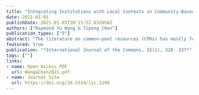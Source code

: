 ```yaml
---
title: "Integrating Institutions with Local Contexts in Community-Based Irrigation Governance: A Qualitative Systematic Review of Variables, Combinations, and Effects"
date: 2021-01-01
publishDate: 2021-01-05T20:13:52.632058Z
authors: ["Raymond Yu Wang & Tipeng Chen"]
publication_types: ["5"]
abstract: "The literature on common-pool resources (CPRs) has mostly focused on institutional conditions for successful governance of the commons. However, many scholars have emphasized that the explanatory power of institutional variables per se is limited and that institutions should not be isolated from the context in which they operate. Consequently, the success of CPR governance requires a more nuanced understanding of specific combinations of institutions in a specific social-ecological context. Using community-based irrigation systems as an example, this paper examines how combinations of institutions and contexts affect irrigation governance based on a qualitative systematic review of 83 English language peer-reviewed articles published since 1990. The review firstly summarizes the basic characteristics, main research subjects, and development trends in the literature on community-based irrigation governance. Then, revealing the specific effects of major combinations of institutional variables and contextual variables on the performance of irrigation governance, the review suggests that (a) the congruence of institutional arrangements with attributes of actors (e.g., group size, group heterogeneity, and social capital), (b) the specific combination of institutions and contexts of resource system and related ecosystems (e.g., hydrology, soil, and agriculture), and (c) the market incentives (e.g., irrigation systems’ spatial proximity to markets) associating with formal governance organizations, are important for improving irrigation governance performance. The main findings not only reveal existing gaps in understanding how institutions and contexts interact in community-based irrigation governance, but also indicate potential pathways to theoretical construction in complex CPR systems by further exploring the relationships between institutions and the contexts in which they operate."
featured: true
publication: "*International Journal of the Commons, 15(1), 320- 337*"
tags: [""]
links: 
- name: Open Access PDF
  url: Wang&Chen2021.pdf 
- name: Journal Site
  url: https://doi.org/10.5334/ijc.1108
---
```

  
  
